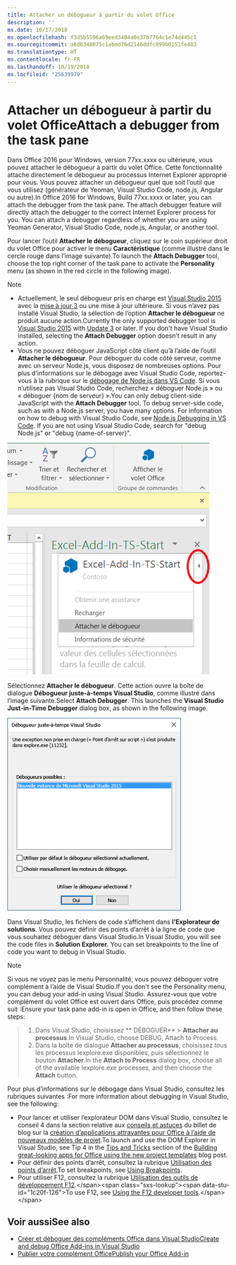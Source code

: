 ```yaml
---
title: Attacher un débogueur à partir du volet Office
description: ''
ms.date: 10/17/2018
ms.openlocfilehash: f3d5b5596a69eed3404a0e37b7764c1e74d445c1
ms.sourcegitcommit: a6d6348075c1abed76d2146ddfc099b0151fe403
ms.translationtype: HT
ms.contentlocale: fr-FR
ms.lasthandoff: 10/19/2018
ms.locfileid: "25639979"
---
```

# <a name="attach-a-debugger-from-the-task-pane"></a><span data-ttu-id="1c20f-102">Attacher un débogueur à partir du volet Office</span><span class="sxs-lookup"><span data-stu-id="1c20f-102">Attach a debugger from the task pane</span></span>

<span data-ttu-id="1c20f-p101">Dans Office 2016 pour Windows, version 77xx.xxxx ou ultérieure, vous pouvez attacher le débogueur à partir du volet Office. Cette fonctionnalité attache directement le débogueur au processus Internet Explorer approprié pour vous. Vous pouvez attacher un débogueur quel que soit l’outil que vous utilisez (générateur de Yeoman, Visual Studio Code, node.js, Angular ou autre).</span><span class="sxs-lookup"><span data-stu-id="1c20f-p101">In Office 2016 for Windows, Build 77xx.xxxx or later, you can attach the debugger from the task pane. The attach debugger feature will directly attach the debugger to the correct Internet Explorer process for you. You can attach a debugger regardless of whether you are using Yeoman Generator, Visual Studio Code, node.js, Angular, or another tool.</span></span> 

<span data-ttu-id="1c20f-106">Pour lancer l’outil **Attacher le débogueur**, cliquez sur le coin supérieur droit du volet Office pour activer le menu **Caractéristique** (comme illustré dans le cercle rouge dans l’image suivante).</span><span class="sxs-lookup"><span data-stu-id="1c20f-106">To launch the **Attach Debugger** tool, choose the top right corner of the task pane to activate the **Personality** menu (as shown in the red circle in the following image).</span></span>   

> [!NOTE]
> - <span data-ttu-id="1c20f-p102">Actuellement, le seul débogueur pris en charge est [Visual Studio 2015](https://www.visualstudio.com/downloads/) avec la [mise à jour 3](https://msdn.microsoft.com/library/mt752379.aspx) ou une mise à jour ultérieure. Si vous n’avez pas installé Visual Studio, la sélection de l’option **Attacher le débogueur** ne produit aucune action.</span><span class="sxs-lookup"><span data-stu-id="1c20f-p102">Currently the only supported debugger tool is [Visual Studio 2015](https://www.visualstudio.com/downloads/) with [Update 3](https://msdn.microsoft.com/library/mt752379.aspx) or later. If you don't have Visual Studio installed, selecting the **Attach Debugger** option doesn’t result in any action.</span></span>   
> - <span data-ttu-id="1c20f-p103">Vous ne pouvez déboguer JavaScript côté client qu’à l’aide de l’outil **Attacher le débogueur**. Pour déboguer du code côté serveur, comme avec un serveur Node.js, vous disposez de nombreuses options. Pour plus d’informations sur le débogage avec Visual Studio Code, reportez-vous à la rubrique sur le [débogage de Node.js dans VS Code](https://code.visualstudio.com/docs/nodejs/nodejs-debugging). Si vous n’utilisez pas Visual Studio Code, recherchez « déboguer Node.js » ou « déboguer {nom de serveur} ».</span><span class="sxs-lookup"><span data-stu-id="1c20f-p103">You can only debug client-side JavaScript with the **Attach Debugger** tool. To debug server-side code, such as with a Node.js server, you have many options. For information on how to debug with Visual Studio Code, see [Node.js Debugging in VS Code](https://code.visualstudio.com/docs/nodejs/nodejs-debugging). If you are not using Visual Studio Code, search for "debug Node.js" or "debug {name-of-server}".</span></span>

![Capture d’écran du menu Attacher le débogueur](../images/attach-debugger.png)

<span data-ttu-id="1c20f-p104">Sélectionnez **Attacher le débogueur**. Cette action ouvre la boîte de dialogue **Débogueur juste-à-temps Visual Studio**, comme illustré dans l’image suivante.</span><span class="sxs-lookup"><span data-stu-id="1c20f-p104">Select **Attach Debugger**. This launches the **Visual Studio Just-in-Time Debugger** dialog box, as shown in the following image.</span></span> 

![Capture d’écran de la boîte de dialogue Débogueur juste-à-temps Visual Studio](../images/visual-studio-debugger.png)

<span data-ttu-id="1c20f-p105">Dans Visual Studio, les fichiers de code s’affichent dans **l’Explorateur de solutions**. Vous pouvez définir des points d’arrêt à la ligne de code que vous souhaitez déboguer dans Visual Studio.</span><span class="sxs-lookup"><span data-stu-id="1c20f-p105">In Visual Studio, you will see the code files in **Solution Explorer**.   You can set breakpoints to the line of code you want to debug in Visual Studio.</span></span>

> [!NOTE]
> <span data-ttu-id="1c20f-119">Si vous ne voyez pas le menu Personnalité, vous pouvez déboguer votre complément à l’aide de Visual Studio.</span><span class="sxs-lookup"><span data-stu-id="1c20f-119">If you don't see the Personality menu, you can debug your add-in using Visual Studio.</span></span> <span data-ttu-id="1c20f-120">Assurez-vous que votre complément du volet Office est ouvert dans Office, puis procédez comme suit :</span><span class="sxs-lookup"><span data-stu-id="1c20f-120">Ensure your task pane add-in is open in Office, and then follow these steps:</span></span>

> 1. <span data-ttu-id="1c20f-121">Dans Visual Studio, choisissez \*\* DÉBOGUER\*\* > **Attacher au processus**.</span><span class="sxs-lookup"><span data-stu-id="1c20f-121">In Visual Studio, choose  DEBUG,  Attach to Process.</span></span>
> 2. <span data-ttu-id="1c20f-122">Dans la boîte de dialogue  **Attacher au processus**, choisissez tous les processus  Iexplore.exe disponibles, puis sélectionnez le bouton **Attacher**.</span><span class="sxs-lookup"><span data-stu-id="1c20f-122">In the  **Attach to Process** dialog box, choose all of the available Iexplore.exe processes, and then choose the **Attach** button.</span></span>

<span data-ttu-id="1c20f-123">Pour plus d’informations sur le débogage dans Visual Studio, consultez les rubriques suivantes :</span><span class="sxs-lookup"><span data-stu-id="1c20f-123">For more information about debugging in Visual Studio, see the following:</span></span>

-   <span data-ttu-id="1c20f-124">Pour lancer et utiliser l’explorateur DOM dans Visual Studio, consultez le conseil 4 dans la section relative aux [conseils et astuces](https://blogs.msdn.microsoft.com/officeapps/2013/04/16/building-great-looking-apps-for-office-using-the-new-project-templates/#tips_tricks) du billet de blog sur la [création d’applications attrayantes pour Office à l’aide de nouveaux modèles de projet](https://blogs.msdn.microsoft.com/officeapps/2013/04/16/building-great-looking-apps-for-office-using-the-new-project-templates).</span><span class="sxs-lookup"><span data-stu-id="1c20f-124">To launch and use the DOM Explorer in Visual Studio, see Tip 4 in the [Tips and Tricks](https://blogs.msdn.microsoft.com/officeapps/2013/04/16/building-great-looking-apps-for-office-using-the-new-project-templates/#tips_tricks) section of the [Building great-looking apps for Office using the new project templates](https://blogs.msdn.microsoft.com/officeapps/2013/04/16/building-great-looking-apps-for-office-using-the-new-project-templates) blog post.</span></span>
-   <span data-ttu-id="1c20f-125">Pour définir des points d’arrêt, consultez la rubrique [Utilisation des points d’arrêt](https://docs.microsoft.com/visualstudio/debugger/using-breakpoints?view=vs-2015).</span><span class="sxs-lookup"><span data-stu-id="1c20f-125">To set breakpoints, see [Using Breakpoints](https://docs.microsoft.com/visualstudio/debugger/using-breakpoints?view=vs-2015).</span></span>
-   <span data-ttu-id="1c20f-126">Pour utiliser F12, consultez la rubrique [Utilisation des outils de développement F12](https://docs.microsoft.com/previous-versions/windows/internet-explorer/ie-developer/samples/bg182326(v=vs.85)).</span><span class="sxs-lookup"><span data-stu-id="1c20f-126">To use F12, see [Using the F12 developer tools](https://docs.microsoft.com/previous-versions/windows/internet-explorer/ie-developer/samples/bg182326(v=vs.85)).</span></span>

## <a name="see-also"></a><span data-ttu-id="1c20f-127">Voir aussi</span><span class="sxs-lookup"><span data-stu-id="1c20f-127">See also</span></span>

- [<span data-ttu-id="1c20f-128">Créer et déboguer des compléments Office dans Visual Studio</span><span class="sxs-lookup"><span data-stu-id="1c20f-128">Create and debug Office Add-ins in Visual Studio</span></span>](../develop/create-and-debug-office-add-ins-in-visual-studio.md)
- [<span data-ttu-id="1c20f-129">Publier votre complément Office</span><span class="sxs-lookup"><span data-stu-id="1c20f-129">Publish your Office Add-in</span></span>](../publish/publish.md)
